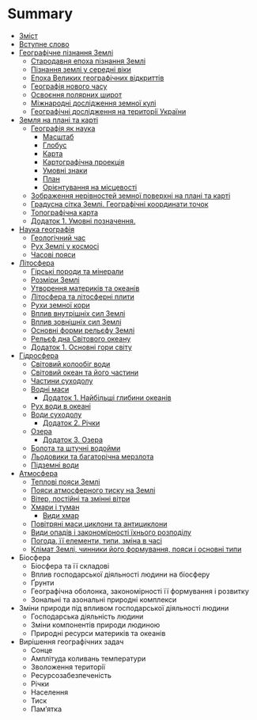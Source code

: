 # Summary

* [Зміст](README.md)
* [Вступне слово](vstup.md)
* [Географiчне пiзнання Землi](1/geografichne_piznannya_zemli.md)
   * [Cтародавня епоха пізнання Землі](1/ctarodavnya_epoha_pznannya_zeml.md)
   * [Пізнання землі у середні віки](1/pznannya_zeml_u_seredn_vki.md)
   * [Епоха Великих географічних відкриттів](1/epoha_velikih_geografchnih_vdkrittv.md)
   * [Географiя нового часу](1/novichas.md)
   * [Освоєння полярних широт](1/osvoe.md)
   * [Мiжнароднi дослiдження земної кулi](1/international.md)
   * [Географiчнi дослiдження на територiї України](1/Ukr.md)
* [Земля на планi та картi](2/geografya_yak_nauka.md)
   * [Географія як наука](2/geografya_yak_nauka.md)
       * [Масштаб](2/masshtab.md)
       * [Глобус](2/globus.md)
       * [Карта](2/karta.md)
       * [Картографічна проекція](2/kartografichna_proektsiya.md)
       * [Умовні знаки](2/umovni_znaki.md)
       * [План](2/plan.md)
       * [Орієнтування на місцевості](2/orntuvannya_na_mstsevost.md)
   * [Зображення нерівностей земної поверхні на плані та карті](2/zobrazhennya_nervnostei_zemno_poverhn_na_plan_ta_kart.md)
   * [Градусна сітка Землі. Географічні координати точок](2/gradusna_stka_zeml_geografchn_koordinati_tochok.md)
   * [Топографічна карта](2/topografchna_karta.md)
   * [Додаток 1. Умовні позначення.](dodatok_1.md)
* [Наука географiя](2/nauka_geografiya.md)
   * [Геологiчний час](2/geologichnii_chas.md)
   * [Рух Землi у космосi](2/ruh_zemli_u_kosmosi.md)
   * [Часовi пояси](2/chasovi_poyasi.md)
* [Лiтосфера](3/vnutrishnya_budova_zemli.md)
   * [Гiрськi породи та мiнерали](3/girski_porodi_ta_minerali.md)
   * [Розмiри Землi](3/rozmiri_zemli.md)
   * [Утворення материкiв та океанiв](3/utvorennya_materikiv_ta_okeaniv.md)
   * [Лiтосфера та лiтосфернi плити](3/litosfera_ta_litosferni_pliti.md)
   * [Рухи земної кори](3/ruhy_zemnoi_kory.md)
   * [Вплив внутрiшнiх сил Землi](3/vpliv_vnutrishnih_sil_zemli.md)
   * [Вплив зовнiшнiх сил Землi](3/vpliv_zovnishnih_sil_zemli.md)
   * [Основнi форми рельєфу Землi](3/osnovni_formi_relfu_zemli.md)
   * [Рельєф дна Свiтового океану](3/relf_dna_svitovogo_okeanu.md)
   * [Додаток 1. Основнi гори свiту](3/dodatok_osnovni_gori_svitu.md)
* [Гiдросфера](3/gidrosfera.md)
   * [Свiтовий колообiг води](3/svitovii_koloobig_vodi.md)
   * [Свiтовий океан та його частини](3/svitovii_okean_ta_iogo_chastini.md)
   * [Частини суходолу](3/chastini_suhodolu.md)
   * [Воднi маси](3/vodni_masi.md)
       * [Додаток 1. Найбiльшi глибини океанiв](3/dodatok_1_naibilshi_glibina_okeaniv.md)
   * [Рух води в океанi](3/ruh_vodi_v_okeani.md)
   * [Води суходолу](3/vodi_suhodolu.md)
       * [Додаток 2. Рiчки](3/dodatok_2_richki.md)
   * [Озера](3/ozera.md)
       * [Додаток 3. Озера](3/dodatok_3_ozera.md)
   * [Болота та штучнi водойми](3/bolota_ta_shtuchni_vodoimi.md)
   * [Льодовики та багаторiчна мерзлота](3/lodoviki_ta_bagatorichna_merzlota.md)
   * [Пiдземнi води](3/pidzemni_vodi.md)
* [Атмосфера](4/atmosfera.md)
   * [Тепловi пояси Землi](4/teplovi_poyasy_zemli.md)
   * [Пояси атмосферного тиску на Землi](4/poyasy_atmosfernogo_tysku_na_zemli.md)
   * [Вiтер, постiйнi та змiннi вiтри](4/viter_postiini_ta_zminni_vitry.md)
   * [Хмари i туман](4/hmary_i_tuman.md)
       * [Види хмар](4/vydy_hmar.md)
   * [Повiтрянi маси,циклони та антициклони](4/povitryani_masy,cyklony_ta_antycyklony.md)
   * [Види опадiв i закономiрностi їхнього розподiлу](4/vydy_opadiv_i_zakonomirnosti_ihnogo_rozpodilu.md)
   * [Погода, її елементи, типи, змiна в часi](4/pogoda__elementy_typy,_zmina_v_chasi.md)
   * [Клiмат Землi, чинники його формування, пояси i основнi типи](4/klimat_zemli_chynnyky_iogo_formuvannya_poyasi_i_osnovni_typy.md)
* Бiосфера
   * Бiосфера та її складовi
   * Вплив господарської дiяльностi людини на бiосферу
   * Ґрунти
   * Географiчна оболонка, закономiрностi її формування i розвитку
   * Зональнi та азональнi природнi комплекси
* Змiни природи пiд впливом господарської     дiяльностi людини
   * Господарська дiяльнiсть людини
   * Змiни компонентiв природи людиною
   * Природнi ресурси материкiв та океанiв
* Вирiшення географiчних задач
   * Сонце
   * Амплiтуда коливань температури
   * Зволоження територiї
   * Ресурсозабезпеченiсть
   * Рiчки
   * Населення
   * Тиск
   * Пам’ятка

